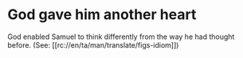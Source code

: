 # God gave him another heart

God enabled Samuel to think differently from the way he had thought before. (See: [[rc://en/ta/man/translate/figs-idiom]])

